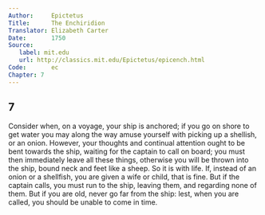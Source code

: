 ```yaml
---
Author:     Epictetus  
Title:      The Enchiridion  
Translator: Elizabeth Carter  
Date:       1750  
Source:
   label: mit.edu
   url: http://classics.mit.edu/Epictetus/epicench.html
Code:       ec  
Chapter: 7
---
```

##  7

Consider when, on a voyage, your ship is anchored; if you go on shore to get
water you may along the way amuse yourself with picking up a shellish, or an
onion. However, your thoughts and continual attention ought to be bent towards
the ship, waiting for the captain to call on board; you must then immediately
leave all these things, otherwise you will be thrown into the ship, bound neck
and feet like a sheep.  So it is with life. If, instead of an onion or a
shellfish, you are given a wife or child, that is fine. But if the captain
calls, you must run to the ship, leaving them, and regarding none of them. But
if you are old, never go far from the ship: lest, when you are called, you
should be unable to come in time.


